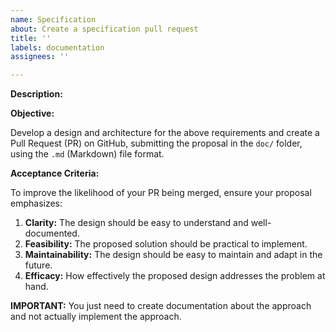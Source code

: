 ```yaml
---
name: Specification
about: Create a specification pull request
title: ''
labels: documentation
assignees: ''

---
```


<!-- Introduction -->

**Description:**

<!-- Description -->

**Objective:**

Develop a design and architecture for the above requirements and create a Pull Request (PR) on GitHub, submitting the proposal in the `doc/` folder, using the `.md` (Markdown) file format.

**Acceptance Criteria:**

To improve the likelihood of your PR being merged, ensure your proposal emphasizes:

1. **Clarity:** The design should be easy to understand and well-documented.
2. **Feasibility:** The proposed solution should be practical to implement.
3. **Maintainability:** The design should be easy to maintain and adapt in the future.
4. **Efficacy:** How effectively the proposed design addresses the problem at hand.

**IMPORTANT:** You just need to create documentation about the approach and not actually implement the approach.

